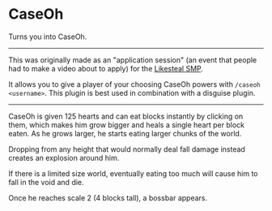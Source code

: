 # CaseOh
Turns you into CaseOh.

<hr>

This was originally made as an "application session" (an event that people had to make a video about to apply) for the [Likesteal SMP](https://www.youtube.com/watch?v=dtoY92tHupM).

It allows you to give a player of your choosing CaseOh powers with `/caseoh <username>`. This plugin is best used in combination with a disguise plugin.

<hr>

CaseOh is given 125 hearts and can eat blocks instantly by clicking on them, which makes him grow bigger and heals a single heart per block eaten. As he grows larger, he starts eating larger chunks of the world.

Dropping from any height that would normally deal fall damage instead creates an explosion around him.

If there is a limited size world, eventually eating too much will cause him to fall in the void and die.

Once he reaches scale 2 (4 blocks tall), a bossbar appears.
